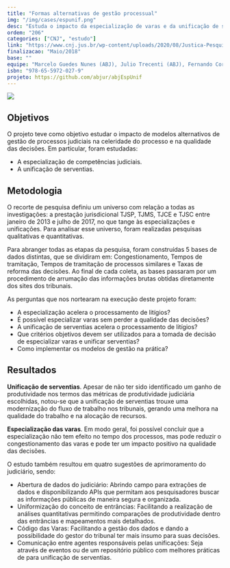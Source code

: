 ```yaml
---
title: "Formas alternativas de gestão processual"
img: "/img/cases/espunif.png"
desc: "Estuda o impacto da especialização de varas e da unificação de serventias na celeridade do judiciário e qualidade das decisões."
ordem: "206"
categories: ["CNJ", "estudo"]
link: "https://www.cnj.jus.br/wp-content/uploads/2020/08/Justica-Pesquisa_Relatorio_ABJ_2020-08-21_1.pdf"
finalizacao: "Maio/2018"
base: ""
equipe: "Marcelo Guedes Nunes (ABJ), Julio Trecenti (ABJ), Fernando Corrêa (ABJ)"
isbn: "978-65-5972-027-9"
projeto: https://github.com/abjur/abjEspUnif 
---
```


![](/img/cases/espunif.png)

## Objetivos

O projeto teve como objetivo estudar o impacto de modelos alternativos de gestão de processos judiciais na celeridade do processo e na qualidade das decisões. Em particular, foram estudadas:

- A especialização de competências judiciais.
- A unificação de serventias.

## Metodologia

 O recorte de pesquisa definiu um universo com relação a todas as investigações: a prestação jurisdicional TJSP, TJMS, TJCE e TJSC entre janeiro de 2013 e julho de 2017, no que tange às especializações e unificações. Para analisar esse universo,  foram realizadas pesquisas qualitativas e quantitativas.

Para abranger todas as etapas da pesquisa, foram construídas 5 bases de dados distintas, que se dividiram em: Congestionamento, Tempos de tramitação, Tempos de tramitação de processos similares e Taxas de reforma das decisões. Ao final de cada coleta, as bases passaram por um procedimento de arrumação das informações brutas obtidas diretamente dos sites dos tribunais.

As perguntas que nos nortearam na execução deste projeto foram:

- A especialização acelera o processamento de litígios?
- É possível especializar varas sem perder a qualidade das decisões?
- A unificação de serventias acelera o processamento de litígios?
- Que critérios objetivos devem ser utilizados para a tomada de decisão de especializar varas e
unificar serventias?
- Como implementar os modelos de gestão na prática?

## Resultados

**Unificação de serventias**. Apesar de não ter sido identificado um ganho de produtividade nos termos das métricas de produtividade judiciária escolhidas, notou-se que a unificação de serventias trouxe uma modernização do fluxo de trabalho nos tribunais, gerando uma melhora na qualidade do trabalho e na alocação de recursos.

**Especialização das varas**. Em modo geral,  foi possível concluir que  a especialização não tem efeito no tempo dos processos, mas pode reduzir o congestionamento das varas e pode ter um impacto positivo na qualidade das decisões.

O estudo também resultou em quatro sugestões de aprimoramento do judiciário, sendo:

- Abertura de dados do judiciário: Abrindo campo para extrações de dados e disponibilizando APIs que permitam aos pesquisadores buscar as informações públicas de maneira segura e organizada.
- Uniformização do conceito de entrâncias: Facilitando a realização de análises quantitativas permitindo comparações de produtividade dentro das entrâncias e mapeamentos mais detalhados.
- Código das Varas: Facilitando a gestão dos dados e dando a possibilidade do gestor do tribunal ter mais insumo para suas decisões.
- Comunicação entre agentes responsáveis pelas unificações: Seja através de eventos ou de um repositório público com melhores práticas de para unificação de serventias.


